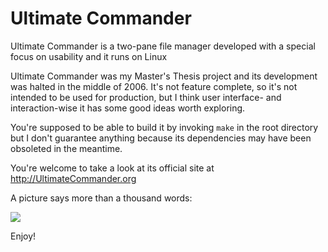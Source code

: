 Ultimate Commander
==================

Ultimate Commander is a two-pane file manager developed with a special focus on usability and it runs on Linux

Ultimate Commander was my Master's Thesis project and its development was halted in the middle of 2006. It's not feature complete, so it's not intended to be used for production, but I think user interface- and interaction-wise it has some good ideas worth exploring.

You're supposed to be able to build it by invoking `make` in the root directory but I don't guarantee anything because its dependencies may have been obsoleted in the meantime.

You're welcome to take a look at its official site at http://UltimateCommander.org

A picture says more than a thousand words:

![](ultimate-commander/raw/master/misc/screenshot.png)

Enjoy!
